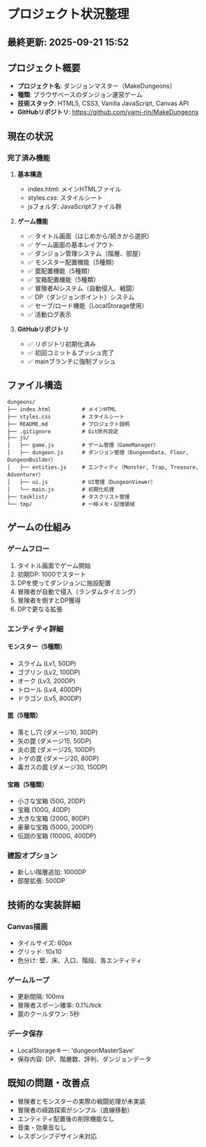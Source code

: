# プロジェクト状況整理

## 最終更新: 2025-09-21 15:52

## プロジェクト概要
- **プロジェクト名**: ダンジョンマスター（MakeDungeons）
- **種類**: ブラウザベースのダンジョン運営ゲーム
- **技術スタック**: HTML5, CSS3, Vanilla JavaScript, Canvas API
- **GitHubリポジトリ**: https://github.com/yami-rin/MakeDungeons

## 現在の状況

### 完了済み機能
1. **基本構造**
   - index.html: メインHTMLファイル
   - styles.css: スタイルシート
   - jsフォルダ: JavaScriptファイル群

2. **ゲーム機能**
   - ✅ タイトル画面（はじめから/続きから選択）
   - ✅ ゲーム画面の基本レイアウト
   - ✅ ダンジョン管理システム（階層、部屋）
   - ✅ モンスター配置機能（5種類）
   - ✅ 罠配置機能（5種類）
   - ✅ 宝箱配置機能（5種類）
   - ✅ 冒険者AIシステム（自動侵入、戦闘）
   - ✅ DP（ダンジョンポイント）システム
   - ✅ セーブ/ロード機能（LocalStorage使用）
   - ✅ 活動ログ表示

3. **GitHubリポジトリ**
   - ✅ リポジトリ初期化済み
   - ✅ 初回コミット＆プッシュ完了
   - ✅ mainブランチに強制プッシュ

## ファイル構造
```
dungeons/
├── index.html          # メインHTML
├── styles.css          # スタイルシート
├── README.md           # プロジェクト説明
├── .gitignore          # Git除外設定
├── js/
│   ├── game.js         # ゲーム管理（GameManager）
│   ├── dungeon.js      # ダンジョン管理（DungeonData, Floor, DungeonBuilder）
│   ├── entities.js     # エンティティ（Monster, Trap, Treasure, Adventurer）
│   ├── ui.js           # UI管理（DungeonViewer）
│   └── main.js         # 初期化処理
├── tasklist/           # タスクリスト管理
└── tmp/                # 一時メモ・記憶領域
```

## ゲームの仕組み

### ゲームフロー
1. タイトル画面でゲーム開始
2. 初期DP: 1000でスタート
3. DPを使ってダンジョンに施設配置
4. 冒険者が自動で侵入（ランダムタイミング）
5. 冒険者を倒すとDP獲得
6. DPで更なる拡張

### エンティティ詳細

#### モンスター（5種類）
- スライム (Lv1, 50DP)
- ゴブリン (Lv2, 100DP)
- オーク (Lv3, 200DP)
- トロール (Lv4, 400DP)
- ドラゴン (Lv5, 800DP)

#### 罠（5種類）
- 落とし穴 (ダメージ10, 30DP)
- 矢の罠 (ダメージ15, 50DP)
- 炎の罠 (ダメージ25, 100DP)
- トゲの罠 (ダメージ20, 80DP)
- 毒ガスの罠 (ダメージ30, 150DP)

#### 宝箱（5種類）
- 小さな宝箱 (50G, 20DP)
- 宝箱 (100G, 40DP)
- 大きな宝箱 (200G, 80DP)
- 豪華な宝箱 (500G, 200DP)
- 伝説の宝箱 (1000G, 400DP)

### 建設オプション
- 新しい階層追加: 1000DP
- 部屋拡張: 500DP

## 技術的な実装詳細

### Canvas描画
- タイルサイズ: 60px
- グリッド: 10x10
- 色分け: 壁、床、入口、階段、各エンティティ

### ゲームループ
- 更新間隔: 100ms
- 冒険者スポーン確率: 0.1%/tick
- 罠のクールダウン: 5秒

### データ保存
- LocalStorageキー: 'dungeonMasterSave'
- 保存内容: DP、階層数、評判、ダンジョンデータ

## 既知の問題・改善点
- 冒険者とモンスターの実際の戦闘処理が未実装
- 冒険者の経路探索がシンプル（直線移動）
- エンティティ配置後の削除機能なし
- 音楽・効果音なし
- レスポンシブデザイン未対応